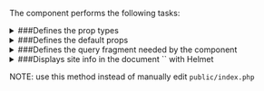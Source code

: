The component performs the following tasks:

<details>
	<summary>###Defines the prop types

</summary>
* The site title

* The site description

* The site url

</details>

<details>
	<summary>###Defines the default props

</summary>
</details>

<details>
	<summary>###Defines the query fragment needed by the component

</summary>
</details>

<details>
	<summary>###Displays site info in the document `<head>` with Helmet

NOTE: use this method instead of manually edit `public/index.php`

</summary>
</details>


